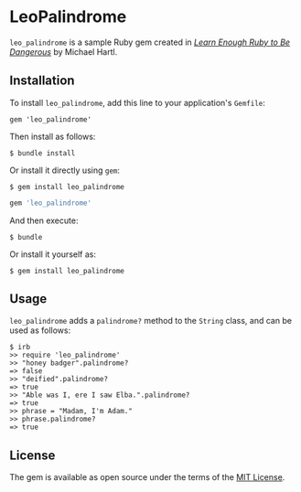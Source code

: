 # LeoPalindrome

`leo_palindrome` is a sample Ruby gem created in [*Learn Enough Ruby to Be Dangerous*](https://www.learnenough.com/ruby-tutorial) by Michael Hartl.

## Installation

To install `leo_palindrome`, add this line to your application's `Gemfile`:

```
gem 'leo_palindrome'
```

Then install as follows:

```
$ bundle install
```

Or install it directly using `gem`:

```
$ gem install leo_palindrome
```

```ruby
gem 'leo_palindrome'
```

And then execute:

    $ bundle

Or install it yourself as:

    $ gem install leo_palindrome

## Usage

`leo_palindrome` adds a `palindrome?` method to the `String` class, and can be used as follows:

```
$ irb
>> require 'leo_palindrome'
>> "honey badger".palindrome?
=> false
>> "deified".palindrome?
=> true
>> "Able was I, ere I saw Elba.".palindrome?
=> true
>> phrase = "Madam, I'm Adam."
>> phrase.palindrome?
=> true
```

## License

The gem is available as open source under the terms of the [MIT License](https://opensource.org/licenses/MIT).
